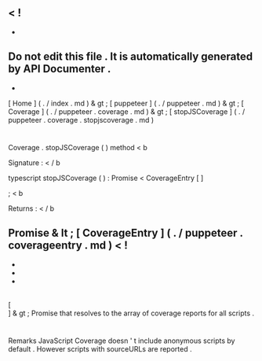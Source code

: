 <
!
-
-
Do
not
edit
this
file
.
It
is
automatically
generated
by
API
Documenter
.
-
-
>
[
Home
]
(
.
/
index
.
md
)
&
gt
;
[
puppeteer
]
(
.
/
puppeteer
.
md
)
&
gt
;
[
Coverage
]
(
.
/
puppeteer
.
coverage
.
md
)
&
gt
;
[
stopJSCoverage
]
(
.
/
puppeteer
.
coverage
.
stopjscoverage
.
md
)
#
#
Coverage
.
stopJSCoverage
(
)
method
<
b
>
Signature
:
<
/
b
>
typescript
stopJSCoverage
(
)
:
Promise
<
CoverageEntry
[
]
>
;
<
b
>
Returns
:
<
/
b
>
Promise
&
lt
;
[
CoverageEntry
]
(
.
/
puppeteer
.
coverageentry
.
md
)
<
!
-
-
-
-
>
\
[
\
]
&
gt
;
Promise
that
resolves
to
the
array
of
coverage
reports
for
all
scripts
.
#
#
Remarks
JavaScript
Coverage
doesn
'
t
include
anonymous
scripts
by
default
.
However
scripts
with
sourceURLs
are
reported
.
